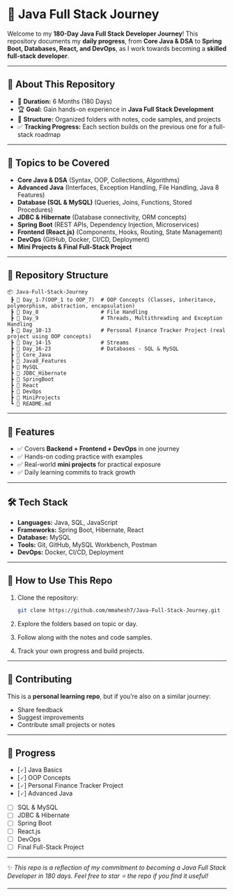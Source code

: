 # 🚀 Java Full Stack Journey

Welcome to my **180-Day Java Full Stack Developer Journey**!
This repository documents my **daily progress**, from **Core Java & DSA** to **Spring Boot, Databases, React, and DevOps**, as I work towards becoming a **skilled full-stack developer**.

---

## 📌 About This Repository

* 📅 **Duration:** 6 Months (180 Days)
* 🏆 **Goal:** Gain hands-on experience in **Java Full Stack Development**
* 📂 **Structure:** Organized folders with notes, code samples, and projects
* ✅ **Tracking Progress:** Each section builds on the previous one for a full-stack roadmap

---

## 📖 Topics to be Covered

* **Core Java & DSA** (Syntax, OOP, Collections, Algorithms)
* **Advanced Java** (Interfaces, Exception Handling, File Handling, Java 8 Features)
* **Database (SQL & MySQL)** (Queries, Joins, Functions, Stored Procedures)
* **JDBC & Hibernate** (Database connectivity, ORM concepts)
* **Spring Boot** (REST APIs, Dependency Injection, Microservices)
* **Frontend (React.js)** (Components, Hooks, Routing, State Management)
* **DevOps** (GitHub, Docker, CI/CD, Deployment)
* **Mini Projects & Final Full-Stack Project**

---

## 📂 Repository Structure

```
📦 Java-Full-Stack-Journey
 ┣ 📂 Day_1-7(OOP_1 to OOP_7)  # OOP Concepts (Classes, inheritance, polymorphism, abstraction, encapsulation)
 ┣ 📂 Day_8                    # File Handling
 ┣ 📂 Day_9                    # Threads, Multithreading and Exception Handling
 ┣ 📂 Day_10-13                # Personal Finance Tracker Project (real project using OOP concepts)
 ┣ 📂 Day_14-15                # Streams
 ┣ 📂 Day_16-23                # Databases - SQL & MySQL
 ┣ 📂 Core_Java
 ┣ 📂 Java8_Features
 ┣ 📂 MySQL
 ┣ 📂 JDBC_Hibernate
 ┣ 📂 SpringBoot
 ┣ 📂 React
 ┣ 📂 DevOps
 ┣ 📂 MiniProjects
 ┗ 📜 README.md
```

---

## 🌟 Features

* ✅ Covers **Backend + Frontend + DevOps** in one journey
* ✅ Hands-on coding practice with examples
* ✅ Real-world **mini projects** for practical exposure
* ✅ Daily learning commits to track growth

---

## 🛠️ Tech Stack

* **Languages:** Java, SQL, JavaScript
* **Frameworks:** Spring Boot, Hibernate, React
* **Database:** MySQL
* **Tools:** Git, GitHub, MySQL Workbench, Postman
* **DevOps:** Docker, CI/CD, Deployment

---

## 🚀 How to Use This Repo

1. Clone the repository:

   ```bash
   git clone https://github.com/mmahesh7/Java-Full-Stack-Journey.git
   ```
2. Explore the folders based on topic or day.
3. Follow along with the notes and code samples.
4. Track your own progress and build projects.

---

## 🤝 Contributing

This is a **personal learning repo**, but if you’re also on a similar journey:

* Share feedback
* Suggest improvements
* Contribute small projects or notes

---

## 📌 Progress

* [🗸] Java Basics
* [🗸] OOP Concepts
* [🗸] Personal Finance Tracker Project
* [🗸] Advanced Java
* [ ] SQL & MySQL
* [ ] JDBC & Hibernate
* [ ] Spring Boot
* [ ] React.js
* [ ] DevOps
* [ ] Final Full-Stack Project

---

✨ *This repo is a reflection of my commitment to becoming a Java Full Stack Developer in 180 days. Feel free to star ⭐ the repo if you find it useful!*

---


